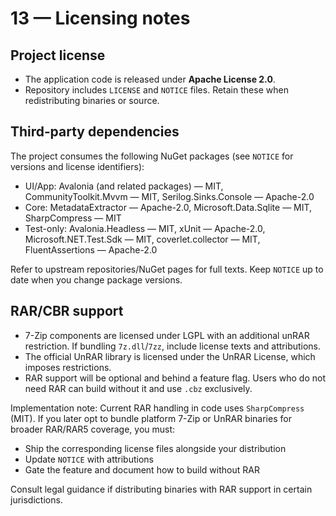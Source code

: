 # 13 — Licensing notes

## Project license
- The application code is released under **Apache License 2.0**.
- Repository includes `LICENSE` and `NOTICE` files. Retain these when redistributing binaries or source.

## Third‑party dependencies
The project consumes the following NuGet packages (see `NOTICE` for versions and license identifiers):

- UI/App: Avalonia (and related packages) — MIT, CommunityToolkit.Mvvm — MIT, Serilog.Sinks.Console — Apache-2.0
- Core: MetadataExtractor — Apache-2.0, Microsoft.Data.Sqlite — MIT, SharpCompress — MIT
- Test-only: Avalonia.Headless — MIT, xUnit — Apache-2.0, Microsoft.NET.Test.Sdk — MIT, coverlet.collector — MIT, FluentAssertions — Apache-2.0

Refer to upstream repositories/NuGet pages for full texts. Keep `NOTICE` up to date when you change package versions.

## RAR/CBR support
- 7-Zip components are licensed under LGPL with an additional unRAR restriction. If bundling `7z.dll`/`7zz`, include license texts and attributions.
- The official UnRAR library is licensed under the UnRAR License, which imposes restrictions.
- RAR support will be optional and behind a feature flag. Users who do not need RAR can build without it and use `.cbz` exclusively.

Implementation note: Current RAR handling in code uses `SharpCompress` (MIT). If you later opt to bundle platform 7-Zip or UnRAR binaries for broader RAR/RAR5 coverage, you must:
- Ship the corresponding license files alongside your distribution
- Update `NOTICE` with attributions
- Gate the feature and document how to build without RAR

Consult legal guidance if distributing binaries with RAR support in certain jurisdictions.
